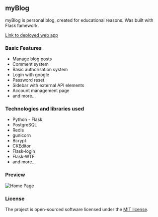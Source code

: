 
## myBlog

myBlog is personal blog, created for educational reasons. Was built with Flask famework.

<a href="https://myblog-if1o.onrender.com/home">Link to deployed web app</a>

### Basic Features

* Manage blog posts
* Comment system
* Basic authorisation system
* Login with google
* Password reset
* Sidebar with external API elements
* Account management page
* and more...

### Technologies and libraries used

* Python - Flask
* PostgreSQL
* Redis
* gunicorn
* Bcrypt
* CKEditor
* Flask-login
* Flask-WTF
* and more...

### Preview

![Home Page](https://i.imgur.com/rVXIDnX.jpeg)

### License

The project is open-sourced software licensed under the [MIT license](http://opensource.org/licenses/MIT).

